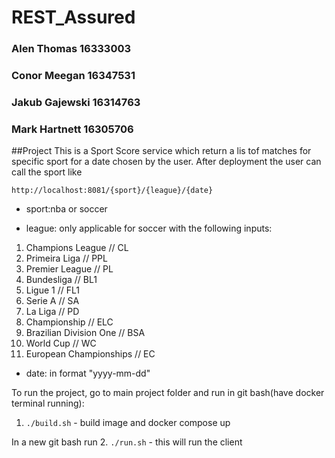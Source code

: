 # REST_Assured
### Alen Thomas 16333003
### Conor Meegan 16347531
### Jakub Gajewski 16314763	 	
### Mark Hartnett 16305706

##Project
This is a Sport Score service which return a lis tof matches for specific sport for a date chosen by the user.
After deployment the user can call the sport like

`http://localhost:8081/{sport}/{league}/{date}`

* sport:nba or soccer

* league: only applicable for soccer with the following inputs: 
1. Champions League // CL
2. Primeira Liga // PPL
3. Premier League // PL
4. Bundesliga // BL1
5. Ligue 1 // FL1
6. Serie A // SA
7. La Liga // PD
8. Championship // ELC
9. Brazilian Division One // BSA
10. World Cup // WC
11. European Championships // EC

* date: in format "yyyy-mm-dd"

To run the project, go to main project folder and run in git bash(have docker terminal running):
1. `./build.sh` - build image and docker compose up

In a new git bash run
2. `./run.sh` - this will run the client

